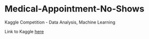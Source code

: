 # Medical-Appointment-No-Shows
Kaggle Competition - Data Analysis, Machine Learning

Link to Kaggle [here](https://www.kaggle.com/joniarroba/noshowappointments)

